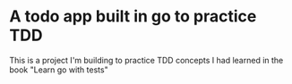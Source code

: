 # A todo app built in go to practice TDD
This is a project I'm building to practice TDD concepts I had learned in the book "Learn go with tests"
